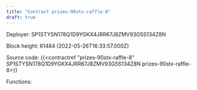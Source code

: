 ```yaml
---
title: "Contract prizes-90stx-raffle-8"
draft: true
---
```

Deployer: SP1STYSN178Q1D9YGKX4JRR67J8ZMV93G5S134Z8N


 



Block height: 61484 (2022-05-26T16:33:57.000Z)

Source code: {{<contractref "prizes-90stx-raffle-8" SP1STYSN178Q1D9YGKX4JRR67J8ZMV93G5S134Z8N prizes-90stx-raffle-8>}}

Functions:


